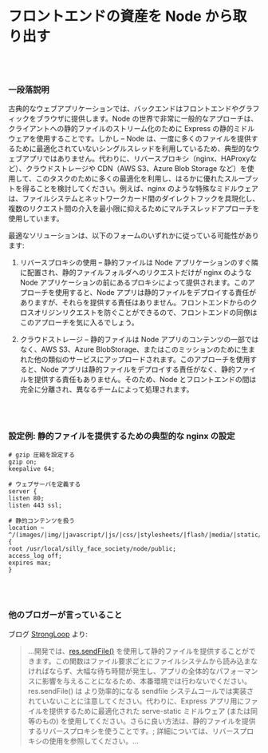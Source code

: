 # フロントエンドの資産を Node から取り出す

<br/><br/>

### 一段落説明

古典的なウェブアプリケーションでは、バックエンドはフロントエンドやグラフィックをブラウザに提供します。Node の世界で非常に一般的なアプローチは、クライアントへの静的ファイルのストリーム化のために Express の静的ミドルウェアを使用することです。しかし – Node は、一度に多くのファイルを提供するために最適化されていないシングルスレッドを利用しているため、典型的なウェブアプリではありません。代わりに、リバースプロキシ（nginx、HAProxyなど）、クラウドストレージや CDN（AWS S3、Azure Blob Storage など）を使用して、このタスクのために多くの最適化を利用し、はるかに優れたスループットを得ることを検討してください。例えば、nginx のような特殊なミドルウェアは、ファイルシステムとネットワークカード間のダイレクトフックを具現化し、複数のリクエスト間の介入を最小限に抑えるためにマルチスレッドアプローチを使用しています。

最適なソリューションは、以下のフォームのいずれかに従っている可能性があります:

1. リバースプロキシの使用 – 静的ファイルは Node アプリケーションのすぐ隣に配置され、静的ファイルフォルダへのリクエストだけが nginx のような Node アプリケーションの前にあるプロキシによって提供されます。このアプローチを使用すると、Node アプリは静的ファイルをデプロイする責任がありますが、それらを提供する責任はありません。フロントエンドからのクロスオリジンリクエストを防ぐことができるので、フロントエンドの同僚はこのアプローチを気に入るでしょう。

2. クラウドストレージ – 静的ファイルは Node アプリのコンテンツの一部ではなく、AWS S3、Azure BlobStorage、またはこのミッションのために生まれた他の類似のサービスにアップロードされます。このアプローチを使用すると、Node アプリは静的ファイルをデプロイする責任がなく、静的ファイルを提供する責任もありません。そのため、Node とフロントエンドの間は完全に分離され、異なるチームによって処理されます。

<br/><br/>

### 設定例: 静的ファイルを提供するための典型的な nginx の設定

```nginx
# gzip 圧縮を設定する
gzip on;
keepalive 64;

# ウェブサーバを定義する
server {
listen 80;
listen 443 ssl;

# 静的コンテンツを扱う
location ~ ^/(images/|img/|javascript/|js/|css/|stylesheets/|flash/|media/|static/|robots.txt|humans.txt|favicon.ico) {
root /usr/local/silly_face_society/node/public;
access_log off;
expires max;
}
```

<br/><br/>

### 他のブロガーが言っていること

ブログ [StrongLoop](https://strongloop.com/strongblog/best-practices-for-express-in-production-part-two-performance-and-reliability/) より:

>…開発では、[res.sendFile()](http://expressjs.com/4x/api.html#res.sendFile) を使用して静的ファイルを提供することができます。この関数はファイル要求ごとにファイルシステムから読み込まなければならず、大幅な待ち時間が発生し、アプリの全体的なパフォーマンスに影響を与えることになるため、本番環境では行わないでください。res.sendFile() は より効率的になる sendfile システムコールでは実装されていないことに注意してください。代わりに、Express アプリ用にファイルを提供するために最適化された serve-static ミドルウェア (または同等のもの) を使用してください。さらに良い方法は、静的ファイルを提供するリバースプロキシを使うことです。; 詳細については、リバースプロキシの使用を参照してください。…

<br/><br/>
